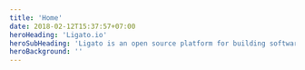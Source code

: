 ```yaml
---
title: 'Home'
date: 2018-02-12T15:37:57+07:00
heroHeading: 'Ligato.io'
heroSubHeading: 'Ligato is an open source platform for building software agents to control and manage Cloud Native Network Functions (CNF)'
heroBackground: ''
---
```

